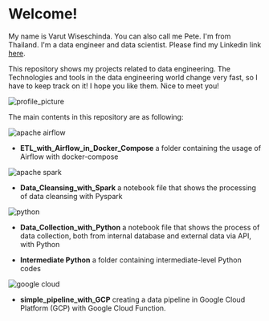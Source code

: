 # Welcome!
My name is Varut Wiseschinda.
You can also call me Pete.
I'm from Thailand.
I'm a data engineer and data scientist.
Please find my Linkedin link [here](https://www.linkedin.com/in/varut-wiseschinda-807a24a1/).  

This repository shows my projects related to data engineering. The Technologies and tools in the data engineering world change very fast, so I have to keep track on it! I hope you like them. Nice to meet you!

![profile_picture](https://user-images.githubusercontent.com/45530179/218284170-bc7a5dc8-0e49-48a2-b9dc-780c90528f1d.jpg)


The main contents in this repository are as following:

![apache airflow](https://user-images.githubusercontent.com/45530179/218283892-470a8374-3f68-4e80-8670-0107222b1a3e.png)

* __ETL_with_Airflow_in_Docker_Compose__ a folder containing the usage of Airflow with docker-compose

![apache spark](https://user-images.githubusercontent.com/45530179/218284514-6ebd30fe-ed9d-4d0d-800b-a44ec87f7283.png)

* __Data_Cleansing_with_Spark__ a notebook file that shows the processing of data cleansing with Pyspark

![python](https://user-images.githubusercontent.com/45530179/218284587-e55b21e5-d56f-4089-8483-036e79b3986a.jpg)

* __Data_Collection_with_Python__ a notebook file that shows the process of data collection, both from internal database and external data via API, with Python

* __Intermediate Python__ a folder containing intermediate-level Python codes

![google cloud](https://user-images.githubusercontent.com/45530179/218284646-4e675586-1d2a-4fab-a8ea-fdefff0d0581.png)

* __simple_pipeline_with_GCP__ creating a data pipeline in Google Cloud Platform (GCP) with Google Cloud Function.